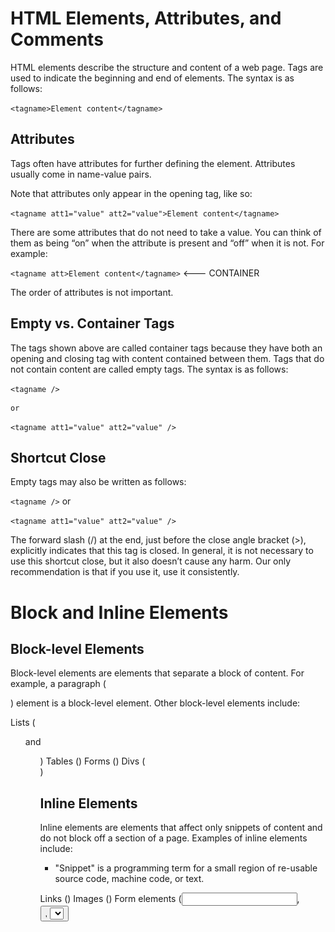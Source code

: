# HTML Elements, Attributes, and Comments

HTML elements describe the structure and content of a web page. Tags are used to indicate the beginning and end of elements. The syntax is as follows:

` <tagname>Element content</tagname> `

## Attributes
Tags often have attributes for further defining the element. Attributes usually come in name-value pairs.

Note that attributes only appear in the opening tag, like so:

` <tagname att1="value" att2="value">Element content</tagname> `

There are some attributes that do not need to take a value. You can think of them as being “on” when the attribute is present and “off” when it is not. For example:

` <tagname att>Element content</tagname> `  <--- CONTAINER 

The order of attributes is not important.

## Empty vs. Container Tags

The tags shown above are called container tags because they have both an opening and closing tag with content contained between them.
 Tags that do not contain content are called empty tags. The syntax is as follows:

 ` <tagname /> `

    or

` <tagname att1="value" att2="value" /> `


## Shortcut Close
Empty tags may also be written as follows:

` <tagname /> `
    or

` <tagname att1="value" att2="value" /> `

The forward slash (/) at the end, just before the close angle bracket (>), explicitly indicates that this tag is closed.
In general, it is not necessary to use this shortcut close, but it also doesn’t cause any harm. Our only recommendation is that if you use it, use it consistently.

# Block and Inline Elements

## Block-level Elements 

Block-level elements are elements that separate a block of content. For example, a paragraph (<p>) element is a block-level element. Other block-level elements include:

Lists (<ul> and <ol>)
Tables (<table>)
Forms (<form>)
Divs (<div>)

## Inline Elements
Inline elements are elements that affect only snippets of content and do not block off a section of a page. Examples of inline elements include:

- "Snippet" is a programming term for a small region of re-usable source code, machine code, or text.

Links (<a>)
Images (<img>)
Form elements (<input>, <button>, <select>, <textarea>, etc.)
Phrase elements (<em>, <strong>, <code>, etc.)
Spans (<span>) – wraps text without giving it any special meaning. Meaning and style can be applied through its attributes.

## Comments
HTML comments are enclosed in <!-- and -->.

For example:

<!-- This is an HTML comment -->

Comments are generally used for one of two purposes:

To write helpful notes about the code; for example, why something is written in a specific way.
To comment out some code that is not currently needed, but may be used sometime in the future.

# The HTML Skeleton

At its simplest, an HTML page contains what can be thought of as a skeleton:
The main structure of the page. It looks like this:

```js
<!DOCTYPE html>
<html lang="en">
<head>
<meta charset="UTF-8">
<meta name="viewport" content="width=device-width, initial-scale=1">
<title></title>
</head>
<body>
  <!--
    Content that appears on the page goes in the body
    (but I won't show up because I'm in a comment).
  -->
</body>
</html>

```

## The <head> Element

The <head> element contains content that is not displayed on the page itself.
Some of the elements commonly found in the head are:

1. Title of the page (<title>). Browsers typically show the title in the “title bar” at the top of the browser window:Title bar shown in browser
2. Meta tags (<meta>), which contain descriptive information about the page.
3. Script blocks (<script>), which contain JavaScript code for adding functionality and interactivity to a page.
4. Style blocks (<style>), which contain Cascading Style Sheet rules for formatting a page (CSS).
5. References or links to external style sheets (<link>).

Here is an example head element:

`
<head>
  <meta charset="UTF-8">
  <meta name="viewport" content="width=device-width, initial-scale=1">
  <link href="styles.css" rel="stylesheet">
  <script src="script.js"></script>
  <title>Dummy title</title>
</head>
`

## The body Element
The body element (<body>) contains all of the content that appears on the page itself. Tags that can be placed within the <body> tag will be covered thoroughly throughout these lessons.

## Whitespace
Extra whitespace is ignored in HTML. This means that all hard returns, tabs, and multiple spaces are condensed into a single space for display purposes. Review the following demo:

```html
<!DOCTYPE html>
<html lang="en">
<head>
<meta charset="UTF-8">
<meta name="viewport" content="width=device-width, initial-scale=1">
<title>Whitespace Example</title>
</head>
<body>
This is a sentence on a single line.

This
    is
    a
        sentence with
    extra whitespace
throughout.

</body>
</html>
```

If you open this in your browser. You will see that the two sentences in the code above will be rendered in exactly the same way. Notice that all extra whitespace is ignored:

Whitespace in your code is condensed unless it is in which tag?
The `<pre>` tag preserves both spaces and line breaks as they are in the HTML source, displaying them exactly as they appear in the code.

<!-- 
Why is extra whitespace ignored ?
Browsers ignore extra whitespace so that web developers can use hard returns, spaces, and tabs to make their code readable. For example, we like to limit the length of one line of HTML code to 120 characters as this makes it easier to read the code. But we don’t want text that we send to the browser to also be limited to 120-character lines.
-->

Special Characters
Special characters (e.g., characters that do not show up on your keyboard) can be added to HTML pages using entity names and numbers. For example, a copyright symbol (©) can be added using &copy; or &#169;. The following table shows some of the more common character references:

# HTML Entities
Special characters (e.g., characters that do not show up on your keyboard) can be added to HTML pages using entity names and numbers. For example, a copyright symbol (©) can be added using &copy; or &#169;. The following table shows some of the more common character references: 

```md
DESCRIPTION	NUMBER:  NAME |	SYMBOL
Quotation mark	| &#34; | &quot;	"
Single quotation mark (apostrophe) | &#39; | &apos;	'
Ampersand |	&#38; |	&amp;	&
Less than |	&#60; |	&lt;	<
Greater than |	&#62; |	&gt;	>
Non-breaking space | &#160; | &nbsp;	
Cent sign |	&#162; | &cent;	¢
Pound sign | &#163; | &pound;	£
Yen sign |	&#165; | &yen;	¥
Euro sign |	&#8364; | &euro;	€
Copyright |	&#169; | &copy;	©
Registered trademark |	&#174; | &reg;	®
Trademark |	&#8482; | &trade;	™
Inverted question mark | &#191; | &iquest;	¿
Inverted exclamation mark |	&#161; | &iexcl;	¡
Fraction: one-fourth |	&#188; | &frac14;	¼
Fraction: one-half | &#189; | &frac12;	½
Fraction: three-fourths | &#190; | &frac34;	¾
En dash	| &#8211; |	&ndash;	–
Em dash	|&#8212; | &mdash;	—
Dagger | &#8224; |	&dagger;	†
Horizontal ellipsis | &#8230; |	&hellip;	…

```

## The lang Attribute
The lang attribute is used to tell the browser and other user agents the language contained within an element. While it is not required, the W3C recommends that lang be included in the <html> tag of all HTML documents, like so:

` <html lang="en"> `

According to the W3C, the lang attribute is helpful in:

Assisting search engines.
Assisting speech synthesizers.
Helping a user agent select glyph variants for high-quality typography.
Helping a user agent choose a set of quotation marks.
Helping a user agent make decisions about hyphenation, ligatures, and spacing.
Assisting spell checkers and grammar checkers.

# Paragraphs, Headings, and Text
This lesson discusses how to properly mark up text. With just a few exceptions, it does not discuss how to change the formatting or display of these elements. That is a task for CSS.

## Heading Levels 
HTML supports six levels of heading. The tags are `<h1>, <h2>, <h3>, <h4>, <h5>, and <h6>,` descending in importance from `<h1>` to `<h6>`. Headings are block-level elements. 

## Breaks and Horizontal Rules

The <br> tag forces a line break. The <hr> tag creates a horizontal rule across the page. The following code shows how they are used:

Notice that the <br> and <hr> tags are both empty tags, meaning that they do not contain any content, and therefore, do not have a corresponding closing tag.

## The div Tag
The div element (<div>) is used to create a content division. That is, it divides a segment of content from the surrounding content. Visually, this results in placing the content on its own block, similar in effect to putting a <br> tag before and after the content.

While the preceding demo illustrates how the div element works, it is more commonly used to separate larger blocks of content. You will learn more about this in the `Sectioning a Web Page lesson`.

## Quoted Text
The <blockquote> and <q> tags are used to designate quoted text. Both elements can take the cite attribute, which is used to reference the source. The value of the cite attribute, which is used to point to a URL with information about the quote, will not be visible on the page by default, but could be made accessible using JavaScript.

blockquote is a block-level element, while q is an inline element. See the following example:

```html
-------Lines Omitted-------
<body>
  <h1>The Declaration of Independence</h1>
  <p>The Declaration of Independence begins with the paragraph:</p>
  <blockquote
    cite="https://www.ushistory.org/declaration/document/index.html">
    <p>When in the Course of human events it becomes necessary for one
      people to dissolve the political bands which have connected them
      with another and to assume among the powers of the earth, the
      separate and equal station to which the Laws of Nature and of
      Nature's God entitle them, a decent respect to the opinions of
      mankind requires that they should declare the causes which impel
      them to the separation.</p>
  </blockquote>

  <p>The second paragraph, which begins
  <q cite="https://www.ushistory.org/declaration/document/index.html">We
  hold these truths to be self-evident, that all men are created
  equal...</q> is more widely known.</p>
</body>
-------Lines Omitted-------
```
Some Notes :
1. Most browsers add margins to blockquotes on both the left and right and wrap text nested in <q> tags with quotes. Google Chrome renders this page as follows:Display of Quote Example Declaration of Independence
Some notes:

2. Modern browsers don’t do anything visual with the cite attribute.
Blockquotes should not be used for formatting purposes. If you want to add margins around an element, you should use Cascading Style Sheets (CSS).
3. Blockquotes cannot be contained within paragraphs.
4. Blockquotes cannot have text as a direct child. Usually, blockquotes contain paragraphs (<p> tags).

## Preformatted Text
Occasionally, it is desirable to output content as it is laid out in the code, whitespace and all. The <pre> tag is used for this purpose. It is often used in online coding tutorials so that the whitespace shown in the tutorial reflects how it would appear in the document it represents. The following code shows how <pre> is used:

```html
<!DOCTYPE html>
<html lang="en">
<head>
<meta charset="UTF-8">
<meta name="viewport" content="width=device-width, initial-scale=1">
<title>Preformatted Text</title>
</head>
<body>
<h1>Your First HTML Page</h1>
<pre>
&lt;!DOCTYPE html&gt;
&lt;html lang="en"&gt;
&lt;head&gt;
&lt;title&gt;Hello world!&lt;/title&gt;
&lt;/head&gt;
&lt;body&gt;
  &lt;h1&gt;Hello world!&lt;/h1&gt;
&lt;/body&gt;
&lt;/html&gt;
</pre>
</body>
</html>
```
Notice that the whitespace within the <pre> tags is not condensed. Remove the <pre> tags and this page will appear like this

## Inline Semantic Elements
Semantic (adj.): Of or relating to meaning, especially meaning in language.

Inline semantic elements provide meaningful information about the content they contain. The most common elements of this type are em and strong. Both elements indicate that the content should be emphasized. `<strong>` indicates stronger emphasis than `<em>`. Most browsers bold `<strong>` content and italicize `<em>` content. Inline semantic elements are listed below: 

`<abbr>` – Used for abbreviations. Use the title attribute for the unabbreviated version. Default styling varies.
`<b>` – Used to stylistically offset text without conveying any extra importance to it. Default styling is usually bold. Use sparingly, if at all.
`<cite>` – Used to cite a creative work. Default styling is usually italic.
`<code>` – Used to denote computer code. Default styling is usually monospace.
`<dfn>` – Used to indicate a term being defined. Default styling is usually italic.
`<em>` – Used to add emphasis to text. Default styling is usually italic.
`<i>` – Used to convey an alternate voice or mood. Default styling is usually italic. Use sparingly, if at all.
`<kbd>` – Used to denote user input (e.g., from a keyboard or a voice input). Default styling is usually monospace.
`<mark>` – Used to mark text of special interest or importance. Default styling is usually highlighted in some way.
`<s>` – Used to mark text as no longer accurate or relevant. Default styling is to put a line through the text.
`<samp>` – Used to denote output from a computer program. Default styling is usually monospace.
`<small>` – Used to represent text as a side comment or “small print.” Default styling is usually smaller than surrounding text.
`<span>` – Used as a generic wrapper of inline content. The <span> tag can be used for grouping elements, and meaning and style can be added through adding attributes (e.g., id, class, and lang).
`<strong>` – Used to add extra emphasis or importance to text. Default styling is usually bold.
`<sub>` – Used to denote a subscript.
`<sup>` – Used to denote a superscript.
<`time>` – Used to denote a date and/or time. It can include a datetime attribute with a machine-readable format of the enclosed date and/or time.
`<u>` – Indicates that text should have some form of non-textual annotation applied. By default, this is an underline, but if you use this element, you should probably change the default rendering to something different, so that it doesn’t look like a link. Avoid using the <u> tag unless you have a specific semantic use case such as drawing attention to spelling or grammatical errors.

All of these formatting effects can be created with CSS, so if you just want to change the formatting without implying any specific meaning, you should use CSS instead.

We recommend avoiding the <b> and <i> tags. In most cases, <strong> and <em> are more appropriate.

# HTML Links
The ability to link from one page to another is what makes HTML hyper. Calling it Hypertext, however, is a bit of a misnomer, as images can also be linked.

The "Root" is the top of the website.

## Text Links
The link tag is one of the least intuitive HTML tags. It is <a>, short for “anchor.” The <a> tag was originally used to create anchor points within a page, which could then be linked to. By itself, the <a> tag does nothing. To create a link, it requires the href attribute, which specifies the path to the file or location. The syntax is as follows:

  ` <a href="path_to_file">Link Text</a> `
  
A couple of examples:

`<a href="bios/john-lennon.html">John Lennon</a>`
`<a href="https://www.webucator.com">Webucator</a>`

## Absolute vs. Relative Paths
Paths are absolute or relative:

- Absolute paths always start from the top-level directory (the web root) and work their way downward toward the referenced file.
- Relative paths start from the current location (the location of the file containing the path) and work their way to the referenced file from that location.

![alt text](https://static.webucator.com/materials/manuals/courseware-html/links-wwwroot.png)

### Things to notice:

The index.html file on the bottom is a direct child of the wwwroot folder.
The about, bios, and images folders are also children of the wwwroot folder. They each contain their own files.

Assume that this site is located at https://www.example.com and that the wwwroot folder is the web root, meaning that it is the top-level directory. This means that when a user visits https://www.example.com/index.html, the index.html page within the wwwroot folder will be downloaded to the browser.

- Absolute Paths

An absolute path shows the complete path to a file starting from the web root.

The absolute path to the web root from a page on the same domain is simply a forward slash (/). So, given the folder structure shown above, a link on company.html to index.html could be written like this:

  `<a href="/index.html">Home Page</a>`

The same link could be placed on any page in any folder below the wwwroot folder or on any page in the wwwroot folder itself.

Using an absolute path, a link to company.html would include the about directory, like this:

  `<a href="/about/company.html">About Our Company</a>`

External Links
When linking to a file at a different domain, you must identify the location of the domain using the domain name (or IP address) of the site. Again, assume that the directory structure shown above is found at https://www.example.com. A link to company.html from another site would be written like this:

  `<a href="https://www.example.com/about/company.html">About the Beatles</a>`

### Relative Paths

Relative paths can only be used to link to other files under the same web root. A relative path indicates where a file is relative to the file that contains the link. The folder (or directory) that contains the file being worked on is called the current directory. The relative path to another file that is also in the current directory is just the name of that file. For example, since company.html and contact.html are found in the same directory, they can link to each other simply by specifying the file name. The following shows a link that could be used in contact.html to company.html:

  `<a href="company.html">About Our Company</a>`

The relative path to a file in a subdirectory of the current directory must include the name of the subdirectory. For example, to link to company.html from index.html you must first point to the about directory, like so:

`  <a href="about/company.html">About Our Company</a>`

The relative path to a file in a directory above the current directory should begin with “../”. For example, the following shows a link to index.html from company.html:

`  <a href="../index.html">Home Page</a>`

### Default Pages

The web server administrator can set up default page names to look for when a path ends with a directory name without specifying a file. Often these files are called index.html. In this case, the following URLs would be identical, all loading index.html:

  `https://www.example.com`
  `https://www.example.com/`
  `https://www.example.com/index.html`

You can give this a try by visiting those pages at example.com, which is an actual website used for demonstrating just this sort of thing:

![alt text](https://static.webucator.com/materials/manuals/courseware-html/links-example-dot-com-w1680.png)

## Targeting New Tabs
The target attribute is used to specify the browser tab (or window) in which the linked page will open. For example:

  `<a href="company.html" target="newtab">Our Company</a>`

If there is no open browser tab with the specified target name, a new tab will be opened with that name. As long as that tab stays open, future links with the same target value will target that tab.

Note that “newtab” has no special meaning. We could name it “external,” “newwin,” “roxanne,” or anything else we want.

Try it out by doing the following:

1. Open Links/Demos/links.html in Visual Studio Code and review the first two links below the Targeting New Tabs heading:
 ` <a href="https://www.amazon.com" target="newtab">Amazon</a>`
 ` <a href="https://www.nytimes.com" target="newtab">NY Times</a>`

2. Open Links/Demos/links.html in your browser.
3. Under Targeting New Tabs, click the Amazon link:

![alt text](https://static.webucator.com/materials/manuals/courseware-html/links-target-newtab-amazon-link.png)

This link has a target of newtab. The page will open in a new tab:

  ![alt text](https://static.webucator.com/materials/manuals/courseware-html/links-target-newtab-amazon-tab.png)

4. Without closing the tab with Amazon in it, go back to the tab that has links.html open.
5. Under Targeting New Tabs, click the NY Times link. This link also has a target of newtab. The page will open in the same tab in which Amazon opened:

  ![alt text](https://static.webucator.com/materials/manuals/courseware-html/links-target-newtab-nytimes-tab.png)

Other links targeting newtab would also open in that same tab.

### _blank Target
To force each link to target a brand new tab or window, use _blank as the value of the target attribute as shown here:

  `<a href="company.html" target="_blank">Our Company</a>`

Try it out by doing the following:

1. Open Links/Demos/links.html in Visual Studio Code and review the third link below the Targeting New Tabs heading:

  `<a href="https://www.webucator.com" target="_blank">Webucator</a>`

2. Open Links/Demos/links.html in your browser if it’s not already open.
3. Under Targeting New Tabs, click the Webucator link:

  ![alt text](https://static.webucator.com/materials/manuals/courseware-html/links-target-blank-1-webucator.png)

This link has a target of _blank. The page will open in a new tab:

  ![alt text](https://static.webucator.com/materials/manuals/courseware-html/links-target-blank-2.png)

4. Without closing the tab with Webucator in it, go back to the tab that has links.html open.
5. Under Targeting New Tabs, click the Webucator link again. Rather than reusing the same tab, it will open the page in another brand new tab:

  ![alt text](https://static.webucator.com/materials/manuals/courseware-html/links-target-blank-3.png)

As a rule of thumb, if you’re going to have links open in new tabs, use a named target rather than the generic _blank, so that the user doesn’t get inundated with new tabs.

As an even more important rule of thumb, avoid targeting new tabs/windows altogether. Some websites do this so that the linked page will not replace their web page, but it is bad design. Generally, you do not want to surprise your users, who are accustomed to clicking the Back button to get back to a page they were just on. When a link opens in a new tab or window, users cannot click the Back button to get back to your page. Instead, they have to know to go back to the tab that your page is on, making it even more difficult to get back to your page. An exception would be when you are quite certain that the user wants to stay on your page because they are following a setup guide or a tutorial. In this case, it can be helpful to target new tabs, so that the user can easily toggle back and forth between the instructions they are following and the linked pages.

## Email Links
Email links are used to open an email client to start a new email message. The syntax is similar to the links we have seen thus far. However, for email links, the value of the href attribute must begin with mailto: and ends with an email address. For example:

  `<a href="mailto:paul@example.com">Email Paul</a>`

It is good practice to include the email address as the text of the link, so that people who are printing the page or whose setup does not support email links can see the actual email address. For example:

  `Email Paul at <a href="mailto:paul@example.com">paul@example.com</a>`

##  Adding Links
In this exercise, you will add links to the pages of the Runners Home website. The home page (Links/Exercises/index.html) looks like this:

  ![alt text](https://static.webucator.com/materials/manuals/courseware-html/links-sol-adding-links-home-page-w1680.png)

The links above the footer should go to the following pages:

  ![alt text](https://static.webucator.com/materials/manuals/courseware-html/links-sol-adding-links-home-page-key.png)

The footer links should go to:

15. info@runners-home.com. This should be an email link.
16. https://www.facebook.com/webucator
17. https://www.linkedin.com/companies/webucator
18. https://twitter.com/webucator

After you have finished adding links to the home page, open each of the other pages in the Links/Exercises folder and add the same header and footer links that you added in index.html. Copy and paste is your friend, but be careful: relative links on pages in subfolders will be different from links in the root folder and from links in other subfolders.

In addition to the header and footer links, add the following links:

1. aces.html
“AJC Peachtree Road Race”: https://www.atlantatrackclub.org/peachtree
“Boilermaker”: https://www.boilermaker.com
“NYC Marathon”: https://www.nyrr.org/
2. advice/index.html
“Running Tips”: the Running Tips page.
“Health Tips”: the Health Tips page.
3. advice/health-tips.html and advice/running-tips.html
“More Advice Articles”: Running Advice index page.
4. resources/index.html
“Calculator”: the Calculator page.
“Running Log”: the Running Log page.
“Running Terms”: the Running Terms page.
“Links”: the Links page.
5. resources/links.html
“Map My Run”: https://www.mapmyrun.com
“Runners World”: https://www.runnersworld.com
“Strength Running”: https://strengthrunning.com
“More Resources”: Resources index page.

6. resources/calculator.html, resources/run-log.html, and resources/terms.html

“More Resources”: Resources index page.
You may find Visual Studio Code’s Compare Selected tool useful for comparing the solutions you did in the Exercises folder with the ones we included in the Solutions folder.

1. In Visual Studio Code’s Explorer panel, hold down the `Ctrl` key (Windows) or `Cmd` key (Mac) and click the two files you wish to compare. They should become highlighted.
2. Right-click one of the files and select Compare Selected:

  ![alt text](https://static.webucator.com/materials/manuals/courseware-html/links-vs-code-compare-selected.png)

3. You will get a side-by-side view of the files with differences highlighted.
4. Close the files when you are done comparing them:

  ![alt text](https://static.webucator.com/materials/manuals/courseware-html/links-close-compare-files.png)

## The title Attribute
The title attribute can be used to provide a description about a link. The description is displayed by the browser as a tooltip. Screen readers might read the description to a blind user.

Here’s an example:

  `<a href="https://www.webucator.com" title="Webucator Home Page">Webucator</a>`

  When you hover over this link, the title appears as a tip:

  ![alt text](https://static.webucator.com/materials/manuals/courseware-html/links-title.png)

This is especially useful when using an image as a link as it might not be clear from the image itself where the link points. The title attribute can be used to make the link destination clear. You will learn how to do this in the next lesson.

## Targeting a Specific Location on the Page
Every HTML element can take an id attribute, which uniquely identifies that element on the page. The value of the id attribute must not contain any whitespace.

To target a specific element on the page, the link’s href value should point to that element’s id attribute prefaced with a number sign.

For example, assume you have an <h2> tag with the id of “john”:

  `<h2 id="john">John Lennon</h2>`

To target that location, use:

  `<a href="#john">Read about John</a>`

You can also link to locations on other pages:

  `<a href="about.html#john">Read about John</a>`

Or:

  `<a href="https://www.example.com/about.html#john">Read about John</a>`

The following file shows more examples:
Links/Demos/location-links.html

The “top” Keyword
You will notice in the demo that the last link is to “#top”, but there is no element on the page with the id “top”. That is because “top” is a keyword. Browsers know that “top” references the top of the page.

# HTML Images
Modern browsers support several types of images, including:

- Graphics Interchange Format (GIF)
- Joint Photographic Expert Group image (JPEG)
- Portable Network Graphics (PNG)
- Scalable Vector Graphics (SVG)
- Web Picture format (WebP)

WebP is generally the best choice for both image quality and compression and is supported by Chrome, Edge, Firefox, Opera, and Safari, but not by Internet Explorer.

## Inserting Images
The `<img>` tag is used to include an image in an HTML page. The `<img>` tag is an empty tag, meaning it has no closing tag. Its src attribute is used to reference an image file using a relative or absolute path. Here is the syntax:

  `<img src="path_to_image_file" alt="alternative text">`

The following demo shows how to use the <img> tag:

Images/Demos/images.html

The page will render as follows:
  ![alt text](https://static.webucator.com/materials/manuals/courseware-html/images-images.png)

## Making Images Accessible
Alternative Text

To add alternative text for an image, use the alt attribute as shown below:

  `<img src="logo.png" alt="Logo">`

Alternative text is displayed…

When the user’s browser does not support images.
As the image is downloading.
When the user hovers over the image with the mouse (in some browsers).
Most importantly, alternative text is used by screen readers to describe an image for the visually impaired.

Note: If an image depicts something complicated, such as a graph or chart,a longer description of the image can be provided using the aria-describedby attribute.

## height and width Attributes
The img element also takes height and width attributes that set the dimensions (in pixels) to use to display the image on the page. It is not good practice to “resize” the image using these attributes. If you use these attributes, you should set the values to the actual height and width of the image. Using the height and width attributes lets the browser know how much space to allocate for the image without having to wait for the image itself to download. Use of these attributes may promote faster rendering of the web page:

  `<img src="logo.png" alt="Logo" height="100" width="300">`

## Image Links 
To create an image link, wrap an <a> tag around your image, like so:

```html 
<a href="index.html" title="Link to Home Page">
  <img src="images/logo.png" alt="Logo">
</a>
```

The following demo shows some image links:
 Images/Demos/image-links.html

Including the title attribute results in a tooltip in many browsers:

![alt text](https://static.webucator.com/materials/manuals/courseware-html/images-pooh-title.png)

## Adding Images to the Page

In this exercise, you will add images to index.html. Here is the resulting page:

![alt text](https://static.webucator.com/materials/manuals/courseware-html/images-sol-home-page.png)

1. Open Images/Exercises/index.html for editing.
2. Add the following images, all of which are in the Images/Exercises/images directory. Be sure to include alternative text.

A. runners-home.png should link to index.html.

![alt text](https://static.webucator.com/materials/manuals/courseware-html/images-runners-home.png)

B. tips-running.png should link to advice/running-tips.html

![alt text](https://static.webucator.com/materials/manuals/courseware-html/images-tips-running-w600.png)

C. tips-health.png should link to advice/health-tips.html.

![alt text](https://static.webucator.com/materials/manuals/courseware-html/images-tips-health-w600.png)

D. facebook-icon.png, linkedin-icon.png, and twitter-icon.png should replace the text used in the footer of the exercise file.

Solution: Images/Solutions/index.html

## Providing Alternative Images

All modern browsers support the newer WebP image format, which offers better quality and compression than PNG, JPEG, and GIF images. However, 
Internet Explorer does not support WebP. This may not be an issue as Internet Explorer has a very small share of the market. If you need to support Internet Explorer,
you can still use WebP images by providing fallback images using the picture element. Here is an example:

```html
<picture>
  <source srcset="images/logo.webp" type="image/webp">
  <img src="images/logo.png" alt="logo">
</picture>
```

Notice that the picture element has a child source element with a srcset attribute that points to the image file and a type attribute that indicates the image format.
If the browser supports that image format, it will use that file. If not, it will fall back on the image file specified in the subsequent img element.

Note on WebP:
For more information on WebP and a free tool for converting PNG and JPG files to WebP,
see https://developers.google.com/speed/webp.

# HTML Lists
There are three types of lists in HTML: unordered, ordered, and description lists.
In this lesson, you will learn how to create all three.

## Unordered Lists
Unordered lists are rendered as bulleted lists. Take a look at the following code sample:
Lists/Demos/beatles-unordered.html

The <ul> tag starts an unordered list. Each list item is contained in <li></li> tags.
The following screenshot shows how this code would be rendered:

![alt text](https://static.webucator.com/materials/manuals/courseware-html/lists-unordered.png)

## Nesting Unordered Lists
Unordered lists can also be nested.
Browsers use indentation and different styles of bullets to display the nested lists.
The following example shows how this works:
Lists/Demos/beatles-unordered-nested.html

Notice that the nested unordered lists are siblings to plain text. For example, the text “George Harrison” and the
unordered list that follows that text are both contained within the same parent <li> tag.
Only list items, not lists themselves, can contain nested (i.e., child) lists.
In other words, lists contain list items, which can contain lists, which contain list items,
which can contain lists, and so on and so forth, ad infinitum.

Here is the resulting page:

![alt text](https://static.webucator.com/materials/manuals/courseware-html/lists-unordered-nested.png)

# Ordered Lists
Ordered lists are similar to unordered lists.
They are created with the <ol> tag and, by default, will display list items with numbers.
Take a look at the following code:

Lists/Demos/beatles-ordered.html

The following screenshot shows how the code will be rendered:

![alt text](https://static.webucator.com/materials/manuals/courseware-html/lists-ordered.png)

Nesting Ordered Lists
Like unordered lists, ordered lists can be nested. However, unlike in some word processing applications,
nested ordered lists will continue to be displayed using standard numbers:

Lists/Demos/beatles-ordered-nested.html

The resulting page looks like this:

![alt text](https://static.webucator.com/materials/manuals/courseware-html/lists-ordered-nested.png)

As you can see, ordered lists can contain nested unordered lists (below Can’t Buy Me Love). The reverse is also true.

## The type Attribute
The type attribute is used to change the numbering type. Possible values are shown in the following table:

Values of the type Attribute
Value	Description
i | Lowercase Roman Numerals
I	| Uppercase Roman Numerals
a	| Lowercase Letters
A	| Uppercase Letters
1	| Numbers (default)
The following code illustrates how type is used:

Lists/Demos/beatles-ordered-nested-type.html
Here is the resulting page:
![alt text](https://static.webucator.com/materials/manuals/courseware-html/lists-ordered-nested-type.png)

Note: List Types and CSS:
As a rule, it is better to set the type of numbering using the CSS list-style-type property.
The exception is when the value of the list item is meaningful, as it sometimes is in legal or technical documents.
This is because you cannot be sure that CSS will be enabled.

Also note that the unordered list tag (<ul>) used to have a type attribute as well,
but this has been deprecated in favor of CSS, so you should not use it.

The start Attribute

The start attribute is used to specify what number the list should start on. It takes an integer value. For example:
Lists/Demos/fifth-beatle.html

The following screenshot shows how the code will be rendered:
![alt text](https://static.webucator.com/materials/manuals/courseware-html/lists-ordered-start.png)

# Description Lists
Description lists are used to define a list of terms. The following example is a modified version of an example from the W3C Recommendation:

https://www.w3.org/TR/html4/struct/lists.html#edef-DD

Look at Lists/Demos/description-list.htm:

1. The <dl> tag contains the description list.
2. The <dt> tags contain the description terms. Notice that these contain <dfn></dfn> tags, which are used to indicate the term being {defined}.
3. The <dd> tags contain the description {details}.
The following screenshot shows how the code will be rendered:

![alt text](https://static.webucator.com/materials/manuals/courseware-html/lists-description-list.png)

4. Abbreviations are contained within ABBR <abbr> tags:
  `<dt><abbr title="HyperText Markup Language">HTML</abbr></dt>`

## Creating Lists
In this exercise, you will add several lists to the Runners Home website.

Navigation Menu
On all the pages, you will update the main navigation at the top to look like this:

![alt text](https://static.webucator.com/materials/manuals/courseware-html/lists-sol-homepage.png)

Notice that there is a nested list under Resources.

In addition to the main navigation list, add the following lists:

1. index.html – Add an ordered list under Purpose on the home page

![alt text](https://static.webucator.com/materials/manuals/courseware-html/lists-sol-homepage2.png)

2. races.html – Add an ordered list with nested unordered lists to the page:

![alt text](https://static.webucator.com/materials/manuals/courseware-html/lists-sol-races.png)

3. resources/index.html – Add an unordered list: 

![alt text](https://static.webucator.com/materials/manuals/courseware-html/lists-sol-resources-index.png)

4. resources/terms.html – Add a description list to the page:

![alt text](https://static.webucator.com/materials/manuals/courseware-html/lists-sol-terms.png)

5. resources/links.html – Add an unordered list to the page:

![alt text](https://static.webucator.com/materials/manuals/courseware-html/lists-sol-links.png)

6. advice/index.html – Add an unordered list to the page:

![alt text](https://static.webucator.com/materials/manuals/courseware-html/lists-sol-advice-index.png)


*Go to solutions in Lists Folder*(Is it correct ?)

#  HTML Tables
In the old days of web development, tables were often used for laying out pages. Today, layout is done with CSS. Tables should be used exclusively for marking up tabular data. In this lesson, you will learn how to create them.

## Creating Tables
Tables are made up of one or more table rows, each of which contains one or more table cells. The tag for creating tables is <table>. The table row tag is <tr> and the two tags that can create table cells are <th> and <td>. Here is a simple table:

*Look At* Tables/Demos/table-homeruns.html

*NOTE* The `th` elements are table `header cells`. By default, their content will be `centered` and `bolded`. The `td` elements are table `data cells`. By default, their content will be `plain text` and `left-aligned`.

Adding a Caption

The table above has a caption, which is added by inserting the <caption> tag after the open <table> tag:

```html

<table>
  <caption>All-time Home Run Records</caption>
  <tr>...

```

The following image shows how this table will be rendered in the browser:

![alt text](https://static.webucator.com/materials/manuals/courseware-html/tables-home-runs.png)

## thead, tbody, and tfoot

Table rows (tr elements) can be distributed into thead, tbody, and tfoot elements. If these elements are left off, it is assumed that all table rows are part of the tbody. We can illustrate this with Google Chrome

1. Open Tables/Demos/table-homeruns.html in Google Chrome.
2. Right-click anywhere on the page and select Inspect:

![alt text](https://static.webucator.com/materials/manuals/courseware-html/tables-home-runs-inspect.png)

3. This will open Google Chrome’s Developer Tools on the Elements tab. You may need to click the tag names to open them:

![alt text](https://static.webucator.com/materials/manuals/courseware-html/tables-home-runs-inspect-tbody.png)

From the above screenshot, you see that Google Chrome considers this table to have a tbody element even though there are no <tbody> tags in the code.

The first row really should be in a <thead> tag, and the rest of the rows should be in a <tbody> tag, so let’s fix that:

Tables/Demos/table-homeruns2.html

As you can see, we have broken up the rows into a thead section and tbody section. We have also added a new table row in a tfoot element.

The look of the page will not change, but when we inspect it with Google Chrome, we see that it now “sees” the different sections:

![alt text](https://static.webucator.com/materials/manuals/courseware-html/tables-home-runs-inspect-thead-tbody-tfoot.png)

You may be wondering why separating table rows into sections is useful if the browser doesn’t display the different sections in different ways. Web pages are styled with CSS, and this separation makes it much easier to style different sections of the table to create a table like this:

![alt text](https://static.webucator.com/materials/manuals/courseware-html/tables-home-runs-css.png)

This should help you understand xwhy it is useful to be able to identify the different sections.

## Merging Cells
In HTML tables, all table rows must span the same number of columns, and all table columns must span the same number of rows. Consider the following table, which has two rows:

![alt text](https://static.webucator.com/materials/manuals/courseware-html/tables-merging-cols.png)

Note that the second table row has only two cells; however, the second cell of that row spans two columns. In HTML, this is accomplished by adding a colspan attribute to any table cell that spans more than one column. The following code would create a table like the one above:

Spanning rows works in the same way:

![alt text](https://static.webucator.com/materials/manuals/courseware-html/tables-merging-rows.png)

Note that the second table column has only one cell; however, that cell spans both rows. This is accomplished with the rowspan attribute as shown in the following code:

*Look at* Tables/Demos/merging-rows.html

Spanning rows works in the same way:

![alt text](https://static.webucator.com/materials/manuals/courseware-html/tables-merging-rows.png)

Note that the second table column has only one cell; however, that cell spans both rows. This is accomplished with the rowspan attribute as shown in the following code:

*Look at* Tables/Demos/merging-rows.html

## Creating Tables 
In this exercise, you will convert the list of races on the Runners Home Races page to a table that looks like this:

![alt text](https://static.webucator.com/materials/manuals/courseware-html/tables-sol-races.png)

1. Open Tables/Exercises/races.html for editing. We have added the following tag to the head:
  `<link rel="stylesheet" href="../styles.css">`

2. This imports some CSS to style the page. You don’t need to worry about this code except to know that it is the reason that the table has some style.
Change the ordered list below the Races heading to a table. Put the existing content in a `tbody` element. Then, add a `thead` element with a heading row.

3. Save your work and open the page in a browser to test it.

*Open Solution: Tables/Solutions/races.html*

# Sectioning a Web Page
You have already worked with div elements to break out a block of content. But the <div> tag doesn’t tell us anything about the content it contains. In this lesson, you will learn about semantic (i.e., logical and meaningful) block-level elements.

## Semantic Block-Level Elements
Remember that HTML is used to mark up content in a meaningful way. We learned earlier about inline semantic elements like strong and em. HTML block-level semantic elements are listed below:

1. `address` – Contains contact information.
2. `article` – Contains a self-contained article (e.g., for a blog or news site) that is meant to be able to stand on its own.
3. `aside` – Contains content that is not directly related to the page’s main content.
4. `div` – Contains a meaningless block of content. Content within a <div> tag is not necessarily related to other content in the same tag. Like the inline <span> tag, the <div> tag can be used for grouping elements, and meaning and style can be added through adding attributes (e.g., id, class, and lang).
5. `footer` – Contains the footer of the page. Often used for the company’s address or a copyright message or legalese. Other page elements (e.g., article, aside) can contain their own footers.
6. `header` – Contains the header of the page. Often used for page headings, possibly some introductory content, and to hold the main navigation of the page. Other page elements (e.g., article, aside) can contain their own headers.
7. `main` – Contains the dominant content of the page. You should have only one main element on a page.
8. `nav` – Contains page or site navigation.
9. `section` – Contains a section of the page that doesn’t have any other tag that more meaningfully describes the contained content. All content within a <section> tag should be related.

The elements above are all block-level elements with no default formatting. Unless they are styled with CSS, there will be no indication that they are included on the page. But the purpose of these elements is not to style the page; it is to provide meaningful structure. They make it easier for screen readers and other devices that inspect or read the page to understand the page content.

## Articles vs. Sections

Most of the sectioning elements are easily distinguishable from each other. You’re not likely to be confused as to when to use the `header` or `footer` elements. But the difference between a section and an `article` is more subtle.

The major difference between the `article` element and the `section` element is that an `article` element encapsulates content that could stand alone and might be of interest outside the context of the page. Mozilla puts it this way:

https://developer.mozilla.org/en-US/docs/Web/HTML/Element/article

The `article` element “represents a self-contained composition in a document, page, application, or site, which is intended to be independently distributable or reusable (e.g., in syndication).”

The most obvious example is a blog entry or a newspaper article; however, you could also apply this to a product description as you can imagine wanting to syndicate all of your products to a website that aggregates product information from different companies.

A section, on the other hand, is used to encapsulate content that fits together in some identifiable way. One test for whether content should go together in a section is to see if you can give that section a meaningful id, using the id attribute.

Note that `section` elements can contain article elements, and article elements can contain section elements. Both section and article elements can also contain header and footer elements.

## Sectioning the Home Page

In the following code, we show how to use these tags to break up the Runners Home home page. We have added a newsletter sign-up link to show how to use the aside element.

Demo: SectioningPage/Demos/index.html

Things to notice:

1. We broke the body into three parts: header, main, and footer.
2. We removed the <hr> tag after the disclosure paragraph. The purpose of the <hr> tag is to provide a thematic break (e.g., between stanzas in a poem) rather than a visual break. Now that we are breaking up the page semantically, we no longer need the <hr> tag.
3. In the header, we added a nav element to hold the navigation.
4. The main element holds all of the main content on the page. Typically, that is the content that is specific to this page; whereas, the header and footer are more likely to contain content that is relevant to the whole website, or at least a larger part of it.
5. In the footer, we placed the contact information in an address element.
6. The main element is broken into section elements to separate structurally meaningful parts of the page. We have used the id attribute to uniquely identify these sections as “welcome”, “advice”, and “purpose.” While this is helpful in and of itself as a way of making the code clearer, the larger benefit is that it makes these sections easily identifiable when it’s time to style the page with CSS.
7. We added an aside element to hold the newsletter aside.

The following screenshot shows the difference between the file before and after sectioning. This was created by comparing index-unsectioned.html with index.html from the SectioningPage/Demos folder using Visual Studio Code’s Compare Selected feature:

![alt text](https://static.webucator.com/materials/manuals/courseware-html/sectioning-compare-top.png)

![alt text](https://static.webucator.com/materials/manuals/courseware-html/sectioning-compare-bottom.png)

To see this comparison side-by-side with the unsectioned version, select the two files in Visual Studio Code’s Explorer, right-click, and select Compare Selected:

![alt text](https://static.webucator.com/materials/manuals/courseware-html/sectioning-compare.png)

## Sectioning Content and Styling
Because these semantic elements don’t have default styles, adding them will not change the way the page appears. As such, we have used `<link>` tags in the head to reference CSS files to style the page. This should help you to get a feel for what can be done with CSS on a well-structured page:


![alt text](https://static.webucator.com/materials/manuals/courseware-html/sectioning-runners-home-home-page-w1680.png)

From SectioningPage/Demos,  open index.html and index-styled.html in your browser to compare the unstyled and styled versions.

## Heading Levels and Sectioning Elements

Heading Levels and Sectioning Elements
Our recommended approach to using heading levels in sectioned content is as follows:

1. Do not put any content directly in the body. Break the body up into header, main, and footer elements.
2. In the header, use an h1 heading for the heading of the entire page. Do not use any other h1 headings on the page.
3. Within main, section, article, aside, nav, and address elements, headings should start at the h2 level and then decrease in level with each nested element that contains a heading. To illustrate, consider our main element on the Runners Home home page. A simplified version follows. Notice that the heading levels decrease with each nested level:

``` html

<main>
  <section id="advice">
    <h2>Advice</h2>
    <article>
      <h3>Best Running Tips</h3>
    </article>
    <article>
      <h3>Best Health Tips</h3>
    </article>
  </section>
  <section id="purpose">
    <h2>Purpose</h2>
    <aside>
      <h3>Newsletter</h3>
    </aside>
  </section>
</main>

```

## For People Who Like History
Guidance for selecting heading levels within nested elements has changed over the years and, as a result, it is done differently on many websites. If you are interested in the reasoning behind the current recommendation, see https://www.webucator.com/article/html-heading-levels-and-sectioning-content/.

# Using Audio and Video

## The audio Element:

At its most basic, the tag for adding audio to an HTML page looks like this:

```html 
 <audio src="audio-file.mp3"></audio> 
 ```
However, the preceding code would not do anything or even show up on the page.

To give the user the ability to play and pause the audio, you need to add the controls attribute as shown in the following demo. Open the demo in your browser to see (and hear!) it work.

*Look at* Demo: AudioVideo/Demos/audio-controls.html

```html
-------Lines Omitted-------
    <audio src="../media/casey-at-the-bat.mp3" controls></audio>
-------Lines Omitted-------
```
The controller looks different in different browsers, and there is no way to customize the controller using CSS. Chrome’s controller looks like this:

![alt text](image.png)

Open the file in your browser and press the play button to hear the poem.

audio Tag Attributes
src
Points to the audio file.

controls
If present, indicates that the controller will be displayed.

preload
Determines whether to preload anything. It can take the following values:

1. auto: Browser should choose whether to preload the file.
2. metadata: Browser should preload only the metadata, such as the length of the audio clip, as the user is not likely to need the file. This is the default.
3. none: Browser should not preload anything as the user is likely not to need the file.
You should set preload to “auto” if you know the browser will need to download the file (i.e., you are pretty certain that the audio will be played). Otherwise, you can most likely leave it out or set it to “metadata” (the default).


autoplay

If present, audio will begin to play as soon as it has loaded. Note that browsers have different autoplay policies, so you cannot be sure that your audio will autoplay. As such, you should be sure to provide controls for the user to start the audio manually.

*Look at* Demo: AudioVideo/Demos/audio-autoplay.html
``` html
-------Lines Omitted-------
    <audio src="../media/casey-at-the-bat.mp3" controls autoplay></audio>
-------Lines Omitted-------
```

loop
The loop attribute simply makes the audio file restart when it reaches the end.

```html
-------Lines Omitted-------

    <div>
      <p>
        <strong>Add Cheering</strong>: 
        <small>- downloaded from 
        <a href="https://bit.ly/freesound-cheering">The Freesound Project</a>
        </small>
      </p>
      <audio src="../media/cheer.mp3" controls loop></audio>
    </div>
-------Lines Omitted-------
```

Audio Formats
Using .mp3 audio is safe for recent versions of all browsers. If you should have a need to serve users with older browsers (in a corporate intranet, say) you can provide multiple audio file formats. Instead of using the <audio> tag’s src attribute, you nest one or more <source> tags within the <audio> tag, each with its own src attribute and a type attribute to let the browser know if the file is of a mime type that it supports (and therefore should load). Browsers will use the first file they support. The following code sample shows how to make our audio element work in browsers that support Ogg or MP3 files:

*Look at* Demo: AudioVideo/Demos/audio-multiple-sources.html
```html
-------Lines Omitted-------
    <audio controls>
      <source src="../media/casey-at-the-bat.ogg"
        type="audio/ogg; codecs=vorbis">
      <source src="../media/casey-at-the-bat.mp3" type="audio/mpeg">
    </audio>
-------Lines Omitted-------
```

## The video Element

The video element is similar to the audio element. As with audio, it can be as simple as:
```html
<video src="video-file.mp4" controls></video>
```
Using the .mp4 file format will work for recent versions of all browsers.

video Tag Attributes
src
Points to the video file. Used when there are no nested source elements.

controls
If present, indicates that the controller will be displayed.

preload
Determines whether to preload anything. It can take the following values:

1. auto: Browser should choose whether to preload the file.
2. metadata: Browser should preload only the metadata, such as the length of the video clip, as the user is not likely to need the file. This is the default.
3. none: Browser should not preload anything as the user is likely not going to need the file.
You should set preload to “auto” if you know the browser will need to download the file (i.e., you are pretty certain that the video will be played). Otherwise, you can most likely leave it out or set it to “metadata” (the default).

autoplay
If present, video will begin to play as soon as it has loaded. Again, browsers have different autoplay policies, so you cannot be sure that your video will autoplay. As such, you should be sure to provide controls for the user to start the video manually.

loop
The loop attribute simply makes the video file restart when it reaches the end.

height and width
Set the height and width of the video in pixels. As with images, you should use the height and width of the actual video file.

video Tag Syntax
The following code shows the syntax for a <video> tag with all of these attributes:

```html
<video src="video-file.mp4" controls preload="auto" autoplay loop height="600" width="800"></video>
```

Alternate File Formats
As with audio, you can include alternate file formats if you need to serve the needs of an audience using older browsers by providing multiple source options. And, as with audio, browsers will use the first available file that they support.

# Closed Captioning and Subtitles
The HTML specification includes a <track> element, which can be used to provide subtitles and other metadata for audio and video files. Learning to create tracks involves learning to create subtitle files, which is beyond the scope of this lesson. To learn more about tracks, check out https://developer.mozilla.org/en-US/docs/Web/HTML/Element/track.

Easier Closed Captioning Alternatives
Creating and hosting your own videos and making sure they are accessible can be a challenge. In addition, it comes with the downside of having to allocate server space for the videos and to make sure you have the bandwidth to deliver them. Often, a better alternative is to host the videos on YouTube. Check out YouTube’s video on creating subtitles and closed captions at https://www.youtube.com/watch?v=LCZ-cxfxzvk.

In addition, video-creation software such as Camtasia and Captivate provide closed captioning features within their tools.

## Introduction to CSS 

Since HTML 4.0, most HTML formatting elements (e.g., center for centering content) and attributes (e.g., bgcolor for background color) have been deprecated, meaning that, although they may still be supported by browsers, the WHATWG (the maintainer of the HTML specification) recommends that they no longer be used. Web designers are to use CSS instead. In this lesson, you will get a high-level overview of CSS.

# Benefits of Cascading Style Sheets
The major benefits of CSS are:

1. Cleaner Code
  Easier to maintain.
  Speedier download.
  Better for search engine optimization.
2. Modular Code
  Style rules can be applied to multiple pages.
  Consistency of design.
  Easier to maintain.
3. Design Power – Precise control of position, size, margins, etc.
4. Division of Labor – Developers develop / Designers design.
5. Better Accessibility
  No need to misuse tags (e.g., <blockquote> for formatting).
  No need for invisible images for positioning.
  Users’ stylesheets override authors’ styles.

# CSS Rules

CSS rules are statements that define the style of an element or group of elements. The syntax is as follows:
```css
selector {
  propety: value;
  property: value;
  property: value;
}
```

Each property: value pair is a declaration. Multiple declarations are separated by semicolons. The selector defines which elements are affected by the rule. Take a look at the following rule:
```css
p {
  color: darkgreen;
  font-family: Verdana;
  font-size: 1.5em;
}
```

This rule specifies that all paragraph text should be darkgreen and use a 1.5em Verdana font. That’s one and a half times the size that the font would normally be. You will learn about units of measurement soon.

CSS Comments
Comments in CSS begin with “/*” and end with “*/”. See the following example:

```css
p {
  color: red; /* All paragraphs should be red */
}
```

## Selectors

Selectors identify the element(s) affected by the CSS rule. There are several types of selectors:

1. Type
2. Class
3. ID
4. Attribute
5. Universal

In this section, we will give a high-level explanation of each of these types of selectors. It is a lot of information all at once. You should read through this section slowly and carefully. While it is important that you have an understanding of the different types of selectors, you do not need to commit the syntax for each type to memory. That will happen over time as you use them in practice.

# Type Selectors :

Type selector specify elements by tag name and affect every instance of that element type. Look again at the previous example:

```css
p {
  color: darkgreen;
  font-family: Verdana;
  font-size: 1.5em;
}
```

Again, this rule specifies that the text of EVERY p elemnet should be darkgreen and use 1.5em Verdana font. (Think like it is an ingredient of burger!)

# Class Selectors :

In HTML, all elements can take the class attribute, which is used to assign one or more class names to an element. The names given to classes are arbitrary, but should be descriptive of the purpose of the class. In CSS, class selectors begin with a dot. For example, the following rule specifies that any elements with the class “warning” should be bold and red:

```css
.warning {
  color: red;
  font-weight: bold;
}
```
Take a look at a couple of examples of elements of the “warning” class:

```js
<h1 class="warning">WARNING</h1>
<p class="warning">Don’t go there!</p>
```

If the class selector is preceded by an element name, then that selector only applies to the specified type of element. To illustrate, the following two rules indicate that h1 elements of the class “warning” will be underlined, while p elements of the class “warning” will not be:

```css
h1.warning {
  color: red;
  text-decoration: underline;
}
 
p.warning {
  color: red;
  font-weight: bold;
}
```
Because both rules indicate that the color should be red, this could be rewritten as follows:

```css
.warning {
  color: red;
}

h1.warning {
  text-decoration: underline;
}

p.warning {
  font-weight: bold;
}
```

Note that you can assign an element any number of classes simply by separating the class names with spaces like this:

```js
<div class="class1 class2 class3">...
```

# ID Selectors:

